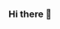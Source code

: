 ### Hi there 👋

<!--
**jordanpoppe/jordanpoppe** is a ✨ _special_ ✨ repository because its `README.md` (this file) appears on your GitHub profile.

Here are some ideas to get you started:

- 🔭 I’m currently working on Mission 1 for AER E 361
- 🌱 I’m currently learning C and how to use Git and GitHub
- 📫 How to reach me: jlpoppe@istate.edu
- ⚡ Fun fact: I Water Ski competitively and am a member of the Iowa State Water Ski Club
-->
